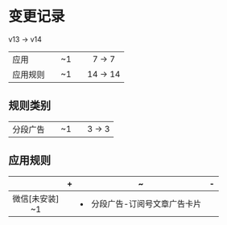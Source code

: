 # 变更记录

v13 -> v14

||||||
|-|:-:|:-:|:-:|:-:|
|应用||~1||7 -> 7|
|应用规则||~1||14 -> 14|

## 规则类别

||||||
|-|:-:|:-:|:-:|:-:|
|分段广告||~1||3 -> 3|

## 应用规则

||+|~|-|
|:-:|-|-|-|
|微信[未安装]<br>~1||<li>分段广告-订阅号文章广告卡片||
